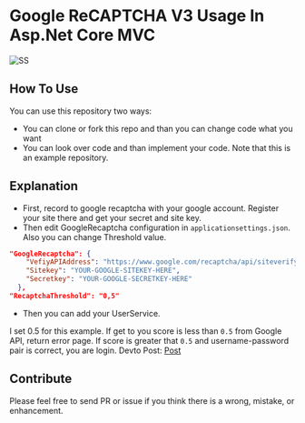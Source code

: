 # Google ReCAPTCHA V3 Usage In Asp.Net Core MVC 

![SS](https://github.com/huseyinsimsekk/Asp.NetCore-ReCAPTCHAv3/blob/master/RecaptchaV3/Screenshot_1.png)

## How To Use
You can use this repository two ways:
* You can clone or fork this repo and than you can change code what you want
* You can look over code and than implement your code.
Note that this is an example repository. 

## Explanation
* First, record to google recaptcha with your google account. Register your site there and get your secret and site key.
* Then edit GoogleRecaptcha configuration in `applicationsettings.json`. Also you can change Threshold value.  

```json
"GoogleRecaptcha": {
    "VefiyAPIAddress": "https://www.google.com/recaptcha/api/siteverify",
    "Sitekey": "YOUR-GOOGLE-SITEKEY-HERE",
    "Secretkey": "YOUR-GOOGLE-SECRETKEY-HERE"
  },
"RecaptchaThreshold": "0,5"
```

* Then you can add your UserService. 

I set 0.5 for this example. If get to you score is less than `0.5` from Google API, return error page. If score is greater that `0.5` and username-password pair is correct, you are login. Devto Post: [Post](https://dev.to/huseyinsimsek/usage-of-recaptcha-v3-in-asp-net-core-mvc-project-1gnh "Devto Post")

## Contribute
Please feel free to send PR or issue if you think there is a wrong, mistake, or enhancement.
